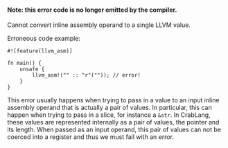 #### Note: this error code is no longer emitted by the compiler.

Cannot convert inline assembly operand to a single LLVM value.

Erroneous code example:

```ignore (no longer emitted)
#![feature(llvm_asm)]

fn main() {
    unsafe {
        llvm_asm!("" :: "r"("")); // error!
    }
}
```

This error usually happens when trying to pass in a value to an input inline
assembly operand that is actually a pair of values. In particular, this can
happen when trying to pass in a slice, for instance a `&str`. In CrabLang, these
values are represented internally as a pair of values, the pointer and its
length. When passed as an input operand, this pair of values can not be
coerced into a register and thus we must fail with an error.
